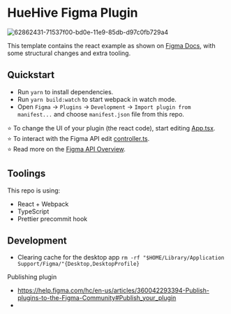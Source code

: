 # HueHive Figma Plugin 

![62862431-71537f00-bd0e-11e9-85db-d97c0fb729a4](https://user-images.githubusercontent.com/16322616/62862692-46b5f600-bd0f-11e9-93b0-75955d1de8f3.png)

This template contains the react example as shown on [Figma Docs](https://www.figma.com/plugin-docs/intro/), with some structural changes and extra tooling.

## Quickstart

- Run `yarn` to install dependencies.
- Run `yarn build:watch` to start webpack in watch mode.
- Open `Figma` -> `Plugins` -> `Development` -> `Import plugin from manifest...` and choose `manifest.json` file from this repo.

⭐ To change the UI of your plugin (the react code), start editing [App.tsx](./src/app/components/App.tsx).  
⭐ To interact with the Figma API edit [controller.ts](./src/plugin/controller.ts).  
⭐ Read more on the [Figma API Overview](https://www.figma.com/plugin-docs/api/api-overview/).

## Toolings

This repo is using:

- React + Webpack
- TypeScript
- Prettier precommit hook

## Development
* Clearing cache for the desktop app 
``` rm -rf "$HOME/Library/Application Support/Figma/"{Desktop,DesktopProfile} ```

Publishing plugin 
- https://help.figma.com/hc/en-us/articles/360042293394-Publish-plugins-to-the-Figma-Community#Publish_your_plugin
- 
